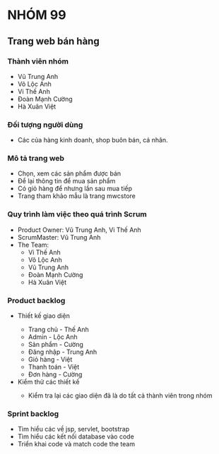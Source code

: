 
# NHÓM 99 <br/>

## Trang web bán hàng<br/>

### Thành viên nhóm
 * Vũ Trung Anh<br/>
 * Võ Lộc Anh<br/>
 * Vi Thế Anh<br/>
 * Đoàn Mạnh Cường<br/>
 * Hà Xuân Việt<br/>

### Đối tượng người dùng
 * Các của hàng kinh doanh, shop buôn bán, cá nhân.
### Mô tả trang web 
 * Chọn, xem các sản phẩm được bán
 * Để lại thông tin để mua sản phẩm
 * Có giỏ hàng để nhưng lần sau mua tiếp
 * Trang tham khảo mẫu là trang mwcstore
### Quy trình làm việc theo quá trình Scrum
 
 
<ul>
<li>Product Owner: Vũ Trung Anh, Vi Thế Anh</li>
<li>ScrumMaster: Vũ Trung Anh</li>
<li>The Team:
<ul>
<li>Vi Thế Anh</li>
<li>Võ Lộc Anh</li>
<li>Vũ Trung Anh</li>
<li>Đoàn Mạnh Cường</li>
<li>Hà Xuân Việt</li>
</ul>
</li>
</ul>

### Product backlog
<ul>
  <li>Thiết kế giao diện </li>
  <ul>
    <li>Trang chủ - Thế Anh</li>
    <li>Admin - Lộc Anh</li>
    <li>Sản phẩm - Cường</li>
    <li>Đăng nhập - Trung Anh </li>
    <li>Giỏ hàng - Việt</li>
    <li>Thanh toán - Việt</li>
    <li>Đơn hàng - Cường</li> 
    
  </ul>
  <li>Kiểm thử các thiết kế</li>
  <ul>
  <li>Kiểm tra lại các giao diện đã là do tất cả thành viên trong nhóm</li>
  
  </ul>
</ul>

### Sprint backlog
* Tìm hiểu các về jsp, servlet, bootstrap
* Tìm hiểu các kết nối database vào code
* Triển khai code và match code the team
                  
              

